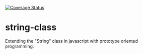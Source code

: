[![Coverage Status](https://coveralls.io/repos/github/andela-akolawole/string-class/badge.svg?branch=develop)](https://coveralls.io/github/andela-akolawole/string-class?branch=develop)

# string-class
Extending the "String" class in javascript with prototype oriented programming.
